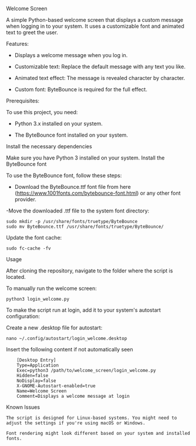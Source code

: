 Welcome Screen

A simple Python-based welcome screen that displays a custom message when logging in to your system. It uses a customizable font and animated text to greet the user.

Features:

 - Displays a welcome message when you log in.

 - Customizable text: Replace the default message with any text you like.

 - Animated text effect: The message is revealed character by character.

 - Custom font: ByteBounce is required for the full effect.

Prerequisites:

To use this project, you need:

 - Python 3.x installed on your system.

 - The ByteBounce font installed on your system.




Install the necessary dependencies

Make sure you have Python 3 installed on your system.
Install the ByteBounce font

To use the ByteBounce font, follow these steps:

- Download the ByteBounce.ttf font file from here (https://www.1001fonts.com/bytebounce-font.html) or any other font provider.

-Move the downloaded .ttf file to the system font directory:

    sudo mkdir -p /usr/share/fonts/truetype/ByteBounce
    sudo mv ByteBounce.ttf /usr/share/fonts/truetype/ByteBounce/

Update the font cache:

    sudo fc-cache -fv

Usage

After cloning the repository, navigate to the folder where the script is located.

To manually run the welcome screen:

    python3 login_welcome.py

To make the script run at login, add it to your system's autostart configuration:

Create a new .desktop file for autostart:

    nano ~/.config/autostart/login_welcome.desktop

Insert the following content if not automatically seen

        [Desktop Entry]
        Type=Application
        Exec=python3 /path/to/welcome_screen/login_welcome.py
        Hidden=false
        NoDisplay=false
        X-GNOME-Autostart-enabled=true
        Name=Welcome Screen
        Comment=Displays a welcome message at login



Known Issues

    The script is designed for Linux-based systems. You might need to adjust the settings if you're using macOS or Windows.

    Font rendering might look different based on your system and installed fonts.
